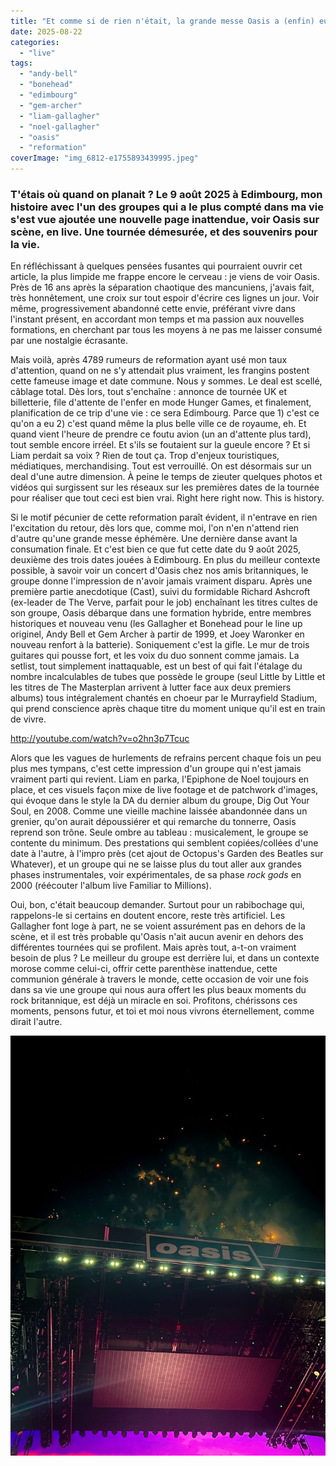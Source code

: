 ```yaml
---
title: "Et comme si de rien n'était, la grande messe Oasis a (enfin) eu lieu"
date: 2025-08-22
categories: 
  - "live"
tags: 
  - "andy-bell"
  - "bonehead"
  - "edimbourg"
  - "gem-archer"
  - "liam-gallagher"
  - "noel-gallagher"
  - "oasis"
  - "reformation"
coverImage: "img_6812-e1755893439995.jpeg"
---
```


### T'étais où quand on planait ? Le 9 août 2025 à Edimbourg, mon histoire avec l'un des groupes qui a le plus compté dans ma vie s'est vue ajoutée une nouvelle page inattendue, voir Oasis sur scène, en live. Une tournée démesurée, et des souvenirs pour la vie.

<!--more-->

En réfléchissant à quelques pensées fusantes qui pourraient ouvrir cet article, la plus limpide me frappe encore le cerveau : je viens de voir Oasis. Près de 16 ans après la séparation chaotique des mancuniens, j'avais fait, très honnêtement, une croix sur tout espoir d'écrire ces lignes un jour. Voir même, progressivement abandonné cette envie, préférant vivre dans l'instant présent, en accordant mon temps et ma passion aux nouvelles formations, en cherchant par tous les moyens à ne pas me laisser consumé par une nostalgie écrasante.

Mais voilà, après 4789 rumeurs de reformation ayant usé mon taux d'attention, quand on ne s'y attendait plus vraiment, les frangins postent cette fameuse image et date commune. Nous y sommes. Le deal est scellé, câblage total. Dès lors, tout s'enchaîne : annonce de tournée UK et billetterie, file d'attente de l'enfer en mode Hunger Games, et finalement, planification de ce trip d'une vie : ce sera Edimbourg. Parce que 1) c'est ce qu'on a eu 2) c'est quand même la plus belle ville ce de royaume, eh. Et quand vient l'heure de prendre ce foutu avion (un an d'attente plus tard), tout semble encore irréel. Et s'ils se foutaient sur la gueule encore ? Et si Liam perdait sa voix ? Rien de tout ça. Trop d'enjeux touristiques, médiatiques, merchandising. Tout est verrouillé. On est désormais sur un deal d'une autre dimension. À peine le temps de zieuter quelques photos et vidéos qui surgissent sur les réseaux sur les premières dates de la tournée pour réaliser que tout ceci est bien vrai. Right here right now. This is history.

Si le motif pécunier de cette reformation paraît évident, il n'entrave en rien l'excitation du retour, dès lors que, comme moi, l'on n'en n'attend rien d'autre qu'une grande messe éphémère. Une dernière danse avant la consumation finale. Et c'est bien ce que fut cette date du 9 août 2025, deuxième des trois dates jouées à Edimbourg. En plus du meilleur contexte possible, à savoir voir un concert d'Oasis chez nos amis britanniques, le groupe donne l'impression de n'avoir jamais vraiment disparu. Après une première partie anecdotique (Cast), suivi du formidable Richard Ashcroft (ex-leader de The Verve, parfait pour le job) enchaînant les titres cultes de son groupe, Oasis débarque dans une formation hybride, entre membres historiques et nouveau venu (les Gallagher et Bonehead pour le line up originel, Andy Bell et Gem Archer à partir de 1999, et Joey Waronker en nouveau renfort à la batterie). Soniquement c'est la gifle. Le mur de trois guitares qui pousse fort, et les voix du duo sonnent comme jamais. La setlist, tout simplement inattaquable, est un best of qui fait l'étalage du nombre incalculables de tubes que possède le groupe (seul Little by Little et les titres de The Masterplan arrivent à lutter face aux deux premiers albums) tous intégralement chantés en choeur par le Murrayfield Stadium, qui prend conscience après chaque titre du moment unique qu'il est en train de vivre.

http://youtube.com/watch?v=o2hn3p7Tcuc

Alors que les vagues de hurlements de refrains percent chaque fois un peu plus mes tympans, c'est cette impression d'un groupe qui n'est jamais vraiment parti qui revient. Liam en parka, l'Epiphone de Noel toujours en place, et ces visuels façon mixe de live footage et de patchwork d'images, qui évoque dans le style la DA du dernier album du groupe, Dig Out Your Soul, en 2008. Comme une vieille machine laissée abandonnée dans un grenier, qu'on aurait dépoussiérer et qui remarche du tonnerre, Oasis reprend son trône. Seule ombre au tableau : musicalement, le groupe se contente du minimum. Des prestations qui semblent copiées/collées d'une date à l'autre, à l'impro près (cet ajout de Octopus's Garden des Beatles sur Whatever), et un groupe qui ne se laisse plus du tout aller aux grandes phases instrumentales, voir expérimentales, de sa phase _rock gods_ en 2000 (réécouter l'album live Familiar to Millions).

Oui, bon, c'était beaucoup demander. Surtout pour un rabibochage qui, rappelons-le si certains en doutent encore, reste très artificiel. Les Gallagher font loge à part, ne se voient assurément pas en dehors de la scène, et il est très probable qu'Oasis n'ait aucun avenir en dehors des différentes tournées qui se profilent. Mais après tout, a-t-on vraiment besoin de plus ? Le meilleur du groupe est derrière lui, et dans un contexte morose comme celui-ci, offrir cette parenthèse inattendue, cette communion générale à travers le monde, cette occasion de voir une fois dans sa vie une groupe qui nous aura offert les plus beaux moments du rock britannique, est déjà un miracle en soi. Profitons, chérissons ces moments, pensons futur, et toi et moi nous vivrons éternellement, comme dirait l'autre.

![](images/img_6804.jpeg)
